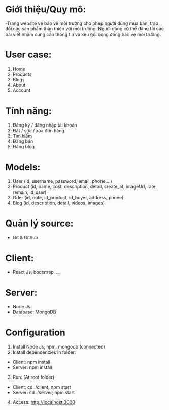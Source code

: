 # Giới thiệu/Quy mô:

-Trang website về bảo vệ môi trường cho phép người dùng mua bán, trao đổi các sản phẩm thân thiện với môi trường. Người dùng có thể đăng tải các bài viết nhằm cung cấp thông tin và kêu gọi cộng đồng bảo vệ môi trường.

# User case:

1. Home
2. Products
3. Blogs
4. About
5. Account

# Tính năng:

1. Đăng ký / đăng nhập tài khoản
2. Đặt / sửa / xóa đơn hàng
3. Tìm kiếm
4. Đăng bán
5. Đăng blog

# Models:

1. User (id, username, password, email, phone,…)
2. Product (id, name, cost, description, detail, create_at, imageUrl, rate, remain, id_user)
3. Oder (id, note, id_product, id_buyer, address, phone)
4. Blog (id, description, detail, videos, images)

# Quản lý source:

- Git & Github

# Client:

- React Js, bootstrap, …

# Server:

- Node Js.
- Database: MongoDB

# Configuration

1. Install Node Js, npm, mongodb (connected)
2. Install dependencies in folder:

- Client: npm install
- Server: npm install

3. Run: (At root folder)

- Client: cd ./client; npm start
- Server: cd ./server; npm start

4. Access: <a href='http://localhost:3000'>http://localhost:3000</a>
